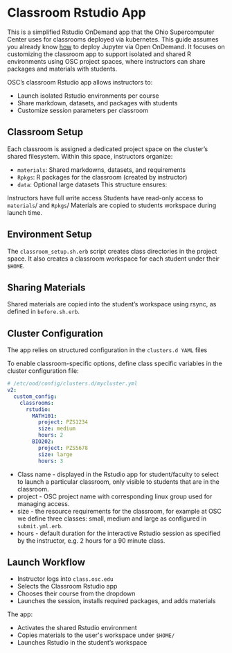 # Classroom Rstudio App
This is a simplified Rstudio OnDemand app that the Ohio Supercomputer Center uses for classrooms deployed via kubernetes. This guide assumes you already know [how](https://osc.github.io/ood-documentation/release-1.8/app-development/tutorials-interactive-apps/add-jupyter.html) to deploy Jupyter via Open OnDemand. It focuses on customizing the classroom app to support isolated and shared R environments using OSC project spaces, where instructors can share packages and materials with students.

OSC’s classroom Rstudio app allows instructors to:

- Launch isolated Rstudio environments per course
- Share markdown, datasets, and packages with students
- Customize session parameters per classroom
## Classroom Setup
Each classroom is assigned a dedicated project space on the cluster’s shared filesystem. Within this space, instructors organize:

- ``materials``: Shared markdowns, datasets, and requirements
- ``Rpkgs``: R packages for the classroom (created by instructor)
- ``data``: Optional large datasets
This structure ensures:

Instructors have full write access
Students have read-only access to ``materials``/ and ``Rpkgs``/
Materials are copied to students workspace during launch time.
## Environment Setup
The ``classroom_setup.sh.erb`` script creates class directories in the project space. It also creates a classroom workspace for each student under their ``$HOME``.

## Sharing Materials
Shared materials are copied into the student’s workspace using rsync, as defined in ``before.sh.erb``.

## Cluster Configuration
The app relies on structured configuration in the ``clusters.d YAML`` files

To enable classroom-specific options, define class specific variables in the cluster configuration file:
```yaml
# /etc/ood/config/clusters.d/mycluster.yml
v2:
  custom_config:
    classrooms:
      rstudio:
        MATH101:
          project: PZS1234
          size: medium
          hours: 2
        BIO202:
          project: PZS5678
          size: large
          hours: 3
```
- Class name - displayed in the Rstudio app for student/faculty to select to launch a particular classroom, only visible to students that are in the classroom.
- project - OSC project name with corresponding linux group used for managing access.
- size - the resource requirements for the classroom, for example at OSC we define three classes: small, medium and large as configured in ``submit.yml.erb``.
- hours - default duration for the interactive Rstudio session as specified by the instructor, e.g. 2 hours for a 90 minute class.
  
## Launch Workflow
- Instructor logs into ``class.osc.edu``
- Selects the Classroom Rstudio app
- Chooses their course from the dropdown
- Launches the session, installs required packages, and adds materials

The app:

- Activates the shared Rstudio environment
- Copies materials to the user's workspace under ``$HOME/``
- Launches Rstudio in the student’s workspace
